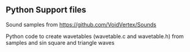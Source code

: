 ## Python Support files

Sound samples from https://github.com/VoidVertex/Sounds

Python code to create wavetables (wavetable.c and wavetable.h) from samples and sin square and triangle waves

